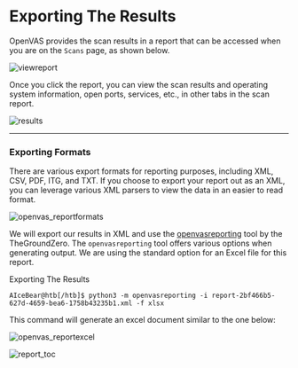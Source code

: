 # Exporting The Results

OpenVAS provides the scan results in a report that can be accessed when you are on the `Scans` page, as shown below.

![viewreport](https://academy.hackthebox.com/storage/modules/108/openvas/viewingreport.png)

Once you click the report, you can view the scan results and operating system information, open ports, services, etc., in other tabs in the scan report.

![results](https://academy.hackthebox.com/storage/modules/108/openvas/openvas\_reports.png)

***

### Exporting Formats

There are various export formats for reporting purposes, including XML, CSV, PDF, ITG, and TXT. If you choose to export your report out as an XML, you can leverage various XML parsers to view the data in an easier to read format.

![openvas\_reportformats](https://academy.hackthebox.com/storage/modules/108/openvas/reportformat.png)

We will export our results in XML and use the [openvasreporting](https://github.com/TheGroundZero/openvasreporting) tool by the TheGroundZero. The `openvasreporting` tool offers various options when generating output. We are using the standard option for an Excel file for this report.

Exporting The Results

```shell-session
AIceBear@htb[/htb]$ python3 -m openvasreporting -i report-2bf466b5-627d-4659-bea6-1758b43235b1.xml -f xlsx
```

This command will generate an excel document similar to the one below:

![openvas\_reportexcel](https://academy.hackthebox.com/storage/modules/108/openvas/openvas\_report.png)

![report\_toc](https://academy.hackthebox.com/storage/modules/108/openvas/report\_toc.png)
